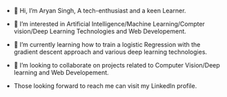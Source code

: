 - 👋 Hi, I’m Aryan Singh, A tech-enthusiast and a keen Learner.
- 👀 I’m interested in Artificial Intelligence/Machine Learning/Compter vision/Deep Learning Technologies and Web Developement.
- 🌱 I’m currently learning how to train a logistic Regression with the gradient descent approach and various deep learning technologies.
- 💞️ I’m looking to collaborate on projects related to Computer Vision/Deep learning and Web Developement.

- Those looking forward to reach me can visit my LinkedIn profile.
